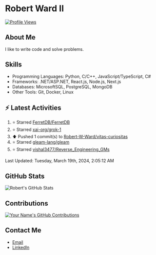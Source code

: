 
# Robert Ward II

[![Profile Views](https://komarev.com/ghpvc/?username=Robert-W-Ward)](https://github.com/Robert-W-Ward)

## About Me
I like to write code and solve problems.

## Skills
- Programming Languages: Python, C/C++, JavaScript/TypeScript, C#
- Frameworks: .NET/ASP.NET, React.js, Node.js, Next.js
- Databases: MicrosoftSQL, PostgreSQL, MongoDB
- Other Tools: Git, Docker, Linux

## :zap: Latest Activities
<!--RECENT_ACTIVITY:start-->
1. ⭐ Starred [FerretDB/FerretDB](https://github.com/FerretDB/FerretDB)
2. ⭐ Starred [xai-org/grok-1](https://github.com/xai-org/grok-1)
3. ⬆️ Pushed 1 commit(s) to [Robert-W-Ward/vitas-curiositas](https://github.com/Robert-W-Ward/vitas-curiositas)
4. ⭐ Starred [gleam-lang/gleam](https://github.com/gleam-lang/gleam)
5. ⭐ Starred [vishal3477/Reverse_Engineering_GMs](https://github.com/vishal3477/Reverse_Engineering_GMs)
<!--RECENT_ACTIVITY:end-->

<!--RECENT_ACTIVITY:last_update-->
Last Updated: Tuesday, March 19th, 2024, 2:05:12 AM
<!--RECENT_ACTIVITY:last_update_end-->

<!--END_SECTIN:activity-->
## GitHub Stats
![Robert's GitHub Stats](https://github-readme-stats.vercel.app/api?username=Robert-W-Ward&show_icons=true&theme=radical)

## Contributions
[![Your Name's GitHub Contributions](https://github-readme-streak-stats.herokuapp.com/?user=Robert-W-Ward&theme=radical)](https://github.com/your-username)

## Contact Me
- [Email](mailto:robertwesleyward2019@gmail.com)
- [LinkedIn](https://linkedin.com/in/https://www.linkedin.com/in/robert-ward-ii/)
